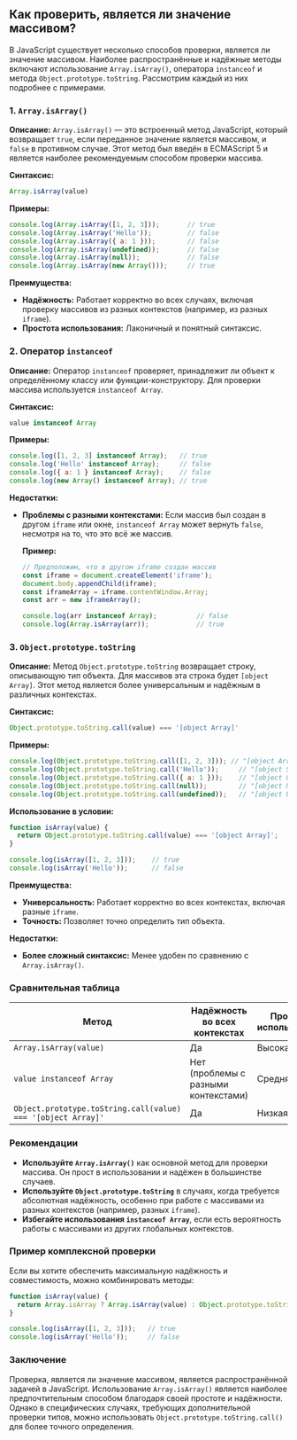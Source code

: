 ## Как проверить, является ли значение массивом?

В JavaScript существует несколько способов проверки, является ли значение массивом. Наиболее распространённые и надёжные методы включают использование `Array.isArray()`, оператора `instanceof` и метода `Object.prototype.toString`. Рассмотрим каждый из них подробнее с примерами.

### 1. `Array.isArray()`

**Описание:**
`Array.isArray()` — это встроенный метод JavaScript, который возвращает `true`, если переданное значение является массивом, и `false` в противном случае. Этот метод был введён в ECMAScript 5 и является наиболее рекомендуемым способом проверки массива.

**Синтаксис:**
```javascript
Array.isArray(value)
```

**Примеры:**
```javascript
console.log(Array.isArray([1, 2, 3]));       // true
console.log(Array.isArray('Hello'));         // false
console.log(Array.isArray({ a: 1 }));        // false
console.log(Array.isArray(undefined));       // false
console.log(Array.isArray(null));            // false
console.log(Array.isArray(new Array()));     // true
```

**Преимущества:**
- **Надёжность:** Работает корректно во всех случаях, включая проверку массивов из разных контекстов (например, из разных `iframe`).
- **Простота использования:** Лаконичный и понятный синтаксис.

### 2. Оператор `instanceof`

**Описание:**
Оператор `instanceof` проверяет, принадлежит ли объект к определённому классу или функции-конструктору. Для проверки массива используется `instanceof Array`.

**Синтаксис:**
```javascript
value instanceof Array
```

**Примеры:**
```javascript
console.log([1, 2, 3] instanceof Array);   // true
console.log('Hello' instanceof Array);     // false
console.log({ a: 1 } instanceof Array);    // false
console.log(new Array() instanceof Array); // true
```

**Недостатки:**
- **Проблемы с разными контекстами:** Если массив был создан в другом `iframe` или окне, `instanceof Array` может вернуть `false`, несмотря на то, что это всё же массив.
  
  **Пример:**
  ```javascript
  // Предположим, что в другом iframe создан массив
  const iframe = document.createElement('iframe');
  document.body.appendChild(iframe);
  const iframeArray = iframe.contentWindow.Array;
  const arr = new iframeArray();

  console.log(arr instanceof Array);          // false
  console.log(Array.isArray(arr));            // true
  ```

### 3. `Object.prototype.toString`

**Описание:**
Метод `Object.prototype.toString` возвращает строку, описывающую тип объекта. Для массивов эта строка будет `[object Array]`. Этот метод является более универсальным и надёжным в различных контекстах.

**Синтаксис:**
```javascript
Object.prototype.toString.call(value) === '[object Array]'
```

**Примеры:**
```javascript
console.log(Object.prototype.toString.call([1, 2, 3])); // "[object Array]"
console.log(Object.prototype.toString.call('Hello'));     // "[object String]"
console.log(Object.prototype.toString.call({ a: 1 }));    // "[object Object]"
console.log(Object.prototype.toString.call(null));        // "[object Null]"
console.log(Object.prototype.toString.call(undefined));   // "[object Undefined]"
```

**Использование в условии:**
```javascript
function isArray(value) {
  return Object.prototype.toString.call(value) === '[object Array]';
}

console.log(isArray([1, 2, 3]));    // true
console.log(isArray('Hello'));      // false
```

**Преимущества:**
- **Универсальность:** Работает корректно во всех контекстах, включая разные `iframe`.
- **Точность:** Позволяет точно определить тип объекта.

**Недостатки:**
- **Более сложный синтаксис:** Менее удобен по сравнению с `Array.isArray()`.

### Сравнительная таблица

| Метод                          | Надёжность во всех контекстах | Простота использования | Возвращаемое значение |
|--------------------------------|-------------------------------|------------------------|-----------------------|
| `Array.isArray(value)`         | Да                            | Высокая                | `true` или `false`    |
| `value instanceof Array`       | Нет (проблемы с разными контекстами) | Средняя              | `true` или `false`    |
| `Object.prototype.toString.call(value) === '[object Array]'` | Да                            | Низкая                 | `true` или `false`    |

### Рекомендации

- **Используйте `Array.isArray()`** как основной метод для проверки массива. Он прост в использовании и надёжен в большинстве случаев.
- **Используйте `Object.prototype.toString`** в случаях, когда требуется абсолютная надёжность, особенно при работе с массивами из разных контекстов (например, разных `iframe`).
- **Избегайте использования `instanceof Array`**, если есть вероятность работы с массивами из других глобальных контекстов.

### Пример комплексной проверки

Если вы хотите обеспечить максимальную надёжность и совместимость, можно комбинировать методы:

```javascript
function isArray(value) {
  return Array.isArray ? Array.isArray(value) : Object.prototype.toString.call(value) === '[object Array]';
}

console.log(isArray([1, 2, 3]));   // true
console.log(isArray('Hello'));     // false
```

### Заключение

Проверка, является ли значение массивом, является распространённой задачей в JavaScript. Использование `Array.isArray()` является наиболее предпочтительным способом благодаря своей простоте и надёжности. Однако в специфических случаях, требующих дополнительной проверки типов, можно использовать `Object.prototype.toString.call()` для более точного определения.